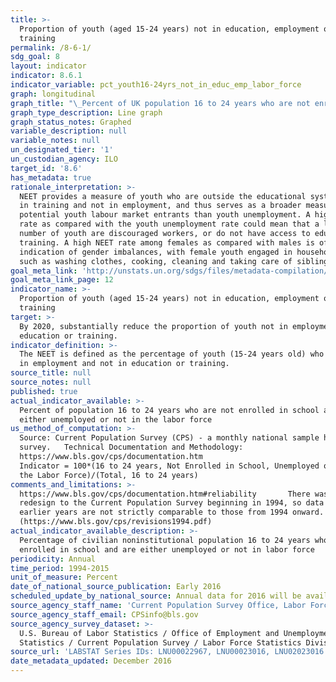 ```yaml
---
title: >-
  Proportion of youth (aged 15-24 years) not in education, employment or
  training
permalink: /8-6-1/
sdg_goal: 8
layout: indicator
indicator: 8.6.1
indicator_variable: pct_youth16-24yrs_not_in_educ_emp_labor_force
graph: longitudinal
graph_title: "\_Percent of UK population 16 to 24 years who are not enrolled in school and are either unemployed or not in the labor force"
graph_type_description: Line graph
graph_status_notes: Graphed
variable_description: null
variable_notes: null
un_designated_tier: '1'
un_custodian_agency: ILO
target_id: '8.6'
has_metadata: true
rationale_interpretation: >-
  NEET provides a measure of youth who are outside the educational system, not
  in training and not in employment, and thus serves as a broader measure of
  potential youth labour market entrants than youth unemployment. A high NEET
  rate as compared with the youth unemployment rate could mean that a large
  number of youth are discouraged workers, or do not have access to education or
  training. A high NEET rate among females as compared with males is often an
  indication of gender imbalances, with female youth engaged in household chores
  such as washing clothes, cooking, cleaning and taking care of siblings.
goal_meta_link: 'http://unstats.un.org/sdgs/files/metadata-compilation/Metadata-Goal-8.pdf'
goal_meta_link_page: 12
indicator_name: >-
  Proportion of youth (aged 15-24 years) not in education, employment or
  training
target: >-
  By 2020, substantially reduce the proportion of youth not in employment,
  education or training.
indicator_definition: >-
  The NEET is defined as the percentage of youth (15-24 years old) who are not
  in employment and not in education or training.
source_title: null
source_notes: null
published: true
actual_indicator_available: >-
  Percent of population 16 to 24 years who are not enrolled in school and are
  either unemployed or not in the labor force
us_method_of_computation: >-
  Source: Current Population Survey (CPS) - a monthly national sample household
  survey.   Technical Documentation and Methodology:
  https://www.bls.gov/cps/documentation.htm                                                  
  Indicator = 100*(16 to 24 years, Not Enrolled in School, Unemployed or Not in
  the Labor Force)/(Total, 16 to 24 years)
comments_and_limitations: >-
  https://www.bls.gov/cps/documentation.htm#reliability       There was a major
  redesign to the Current Population Survey beginning in 1994, so data for
  earlier years are not strictly comparable to those from 1994 onward.
  (https://www.bls.gov/cps/revisions1994.pdf)
actual_indicator_available_description: >-
  Percentage of civilian noninstitutional population 16 to 24 years who are not
  enrolled in school and are either unemployed or not in labor force
periodicity: Annual
time_period: 1994-2015
unit_of_measure: Percent
date_of_national_source_publication: Early 2016
scheduled_update_by_national_source: Annual data for 2016 will be available in early 2017
source_agency_staff_name: 'Current Population Survey Office, Labor Force Statistics Division'
source_agency_staff_email: CPSinfo@bls.gov
source_agency_survey_dataset: >-
  U.S. Bureau of Labor Statistics / Office of Employment and Unemployment
  Statistics / Current Population Survey / Labor Force Statistics Division
source_url: 'LABSTAT Series IDs: LNU00022967, LNU00023016, LNU02023016'
date_metadata_updated: December 2016
---
```

